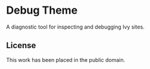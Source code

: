 
# Debug Theme

A diagnostic tool for inspecting and debugging Ivy sites.


## License

This work has been placed in the public domain.
